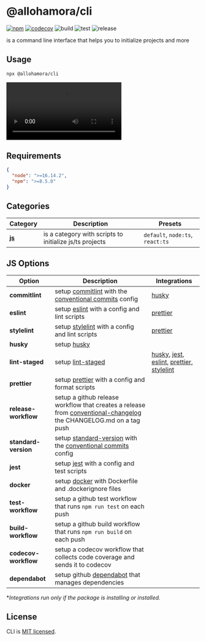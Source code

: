 # @allohamora/cli

[![npm](https://img.shields.io/npm/v/@allohamora/cli)](https://www.npmjs.com/package/@allohamora/cli)
[![codecov](https://codecov.io/gh/allohamora/cli/branch/master/graph/badge.svg?token=XVDXR2RWTI)](https://codecov.io/gh/allohamora/cli)
![build](https://github.com/allohamora/cli/actions/workflows/build.yml/badge.svg)
![test](https://github.com/allohamora/cli/actions/workflows/test.yml/badge.svg)
![release](https://github.com/allohamora/cli/actions/workflows/release.yml/badge.svg)

is a command line interface that helps you to initialize projects and more

## Usage

```bash
npx @allohamora/cli
```

<video src="https://github.com/allohamora/cli/assets/54174661/86239f05-d0e6-426c-b20f-490feded41e2"></video>

## Requirements

```json
{
  "node": ">=16.14.2",
  "npm": ">=8.5.0"
}
```

## Categories

| Category              | Description                                             | Presets                          |
| --------------------- | ------------------------------------------------------- | -------------------------------- |
| [**js**](#js-options) | is a category with scripts to initialize js/ts projects | `default`, `node:ts`, `react:ts` |

## JS Options

| Option               | Description                                                                                                                                                                           | Integrations                                                                                                                                                                                                                            |
| -------------------- | ------------------------------------------------------------------------------------------------------------------------------------------------------------------------------------- | --------------------------------------------------------------------------------------------------------------------------------------------------------------------------------------------------------------------------------------- |
| **commitlint**       | setup [commitlint](https://github.com/conventional-changelog/commitlint) with the [conventional commits](https://www.conventionalcommits.org/en/v1.0.0/) config                       | [husky](https://github.com/typicode/husky)                                                                                                                                                                                              |
| **eslint**           | setup [eslint](https://github.com/eslint/eslint) with a config and lint scripts                                                                                                       | [prettier](https://github.com/prettier/prettier)                                                                                                                                                                                        |
| **stylelint**        | setup [stylelint](https://github.com/stylelint/stylelint) with a config and lint scripts                                                                                              | [prettier](https://github.com/prettier/prettier)                                                                                                                                                                                        |
| **husky**            | setup [husky](https://github.com/typicode/husky)                                                                                                                                      |                                                                                                                                                                                                                                         |
| **lint-staged**      | setup [lint-staged](https://github.com/okonet/lint-staged)                                                                                                                            | [husky](https://github.com/typicode/husky), [jest](https://github.com/facebook/jest), [eslint](https://github.com/eslint/eslint), [prettier](https://github.com/prettier/prettier), [stylelint](https://github.com/stylelint/stylelint) |
| **prettier**         | setup [prettier](https://github.com/prettier/prettier) with a config and format scripts                                                                                               |                                                                                                                                                                                                                                         |
| **release-workflow** | setup a github release workflow that creates a release from [conventional-changelog](https://github.com/conventional-changelog/conventional-changelog) the CHANGELOG.md on a tag push |                                                                                                                                                                                                                                         |
| **standard-version** | setup [standard-version](https://github.com/conventional-changelog/standard-version) with the [conventional commits](https://www.conventionalcommits.org/en/v1.0.0/) config           |                                                                                                                                                                                                                                         |
| **jest**             | setup [jest](https://github.com/facebook/jest) with a config and test scripts                                                                                                         |                                                                                                                                                                                                                                         |
| **docker**           | setup [docker](https://github.com/docker) with Dockerfile and .dockerignore files                                                                                                     |                                                                                                                                                                                                                                         |
| **test-workflow**    | setup a github test workflow that runs `npm run test` on each push                                                                                                                    |                                                                                                                                                                                                                                         |
| **build-workflow**   | setup a github build workflow that runs `npm run build` on each push                                                                                                                  |                                                                                                                                                                                                                                         |
| **codecov-workflow** | setup a codecov workflow that collects code coverage and sends it to codecov                                                                                                          |                                                                                                                                                                                                                                         |
| **dependabot**       | setup github [dependabot](https://github.com/dependabot) that manages dependencies                                                                                                    |                                                                                                                                                                                                                                         |

\*_Integrations run only if the package is installing or installed._

## License

CLI is [MIT licensed](/LICENSE).
